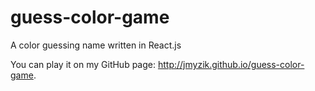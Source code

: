 # guess-color-game

A color guessing name written in React.js

You can play it on my GitHub page: <http://jmyzik.github.io/guess-color-game>.
